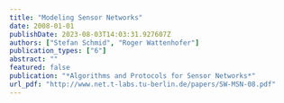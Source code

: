 ```yaml
---
title: "Modeling Sensor Networks"
date: 2008-01-01
publishDate: 2023-08-03T14:03:31.927607Z
authors: ["Stefan Schmid", "Roger Wattenhofer"]
publication_types: ["6"]
abstract: ""
featured: false
publication: "*Algorithms and Protocols for Sensor Networks*"
url_pdf: "http://www.net.t-labs.tu-berlin.de/papers/SW-MSN-08.pdf"
---
```


